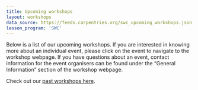 ```yaml
---
title: Upcoming workshops
layout: workshops
data_source: https://feeds.carpentries.org/swc_upcoming_workshops.json
lesson_program: 'SWC'
---
```


Below is a list of our upcoming workshops. If you are interested in knowing more about an individual event, please click on the event to navigate to the workshop webpage. If you have questions about an event, contact information for the event organisers can be found under the “General Information” section of the workshop webpage.  

Check out our [past workshops here](/workshops/workshops-past).

